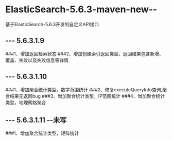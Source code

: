 # ElasticSearch-5.6.3-maven-new--
基于ElasticSearch-5.6.3开发的自定义API接口


## --- 5.6.3.1.9
###1、增加返回检索状态
###2、增加创建索引返回类型，返回结果包含新增、覆盖、失败以及失败信息等详情


## --- 5.6.3.1.10
###1、增加聚合统计类型，数字范围统计
###2、修复executeQueryInfo查询,聚合结果无返回bug
###3、增加聚合统计类型，IP范围统计
###4、增加聚合统计类型，地理网格聚合


## --- 5.6.3.1.11 --未写
###1、增加聚合统计类型，矩阵统计